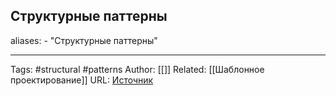 ## Структурные паттерны

aliases: 
	- "Структурные паттерны"



---
Tags: #structural #patterns
Author: [[]]
Related: [[Шаблонное проектирование]]
URL: [Источник](https://refactoring.guru/ru/design-patterns/structural-patterns)